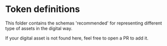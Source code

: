 # Token definitions

This folder contains the schemas 'recommended' for representing different type of assets in the digital way.

If your digital asset is not found here, feel free to open a PR to add it.
